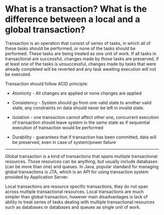 # What is a transaction? What is the difference between a local and a global transaction?
Transaction is an operation that consist of series of tasks, in which all of these tasks should be performed, or none of 
the tasks should be performed. These tasks are being treated as one unit of work. If all tasks in transactional are successful,
changes made by those tasks are preserved, if at least one of the tasks is unsuccessful, changes made by tasks that were
already completed will be reverted and any task awaiting execution will not be executed.

Transaction should follow ACID principle:
- Atomicity - All changes are applied or none changes are applied
- Consistency - System should go from one valid state to another valid state, any constraints on data should never be left 
in invalid state.
  
- Isolation - one transaction cannot affect other one, concurrent execution of transaction should leave system in the same 
state as if sequential execution of transaction would be performed
  
- Durability - guarantees that if transaction has been committed, data will be preserved, even in case of system/power failure

---
Global transaction is a kind of transactions that spans multiple transactional resources. Those resources can be anything,
but usually include databases (can be more than one) and queues. In Java, popular standard for managing global transactions 
is JTA, which is an API for using transaction system provided by Application Server.

Local transactions are resource specific transactions, they do not span across multiple transactional resources. Local 
transactions are much simpler than global transaction, however main disadvantages is lack of ability to treat series of tasks
dealing with multiple transactional resources such as databases or databases and queues as single unit of work.

